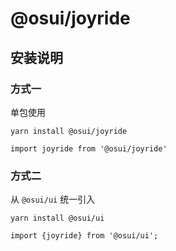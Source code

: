 # @osui/joyride

## 安装说明

### 方式一

单包使用

```
yarn install @osui/joyride
```

```
import joyride from '@osui/joyride'
```

### 方式二

从 `@osui/ui` 统一引入

```
yarn install @osui/ui
```

```
import {joyride} from '@osui/ui';
```



